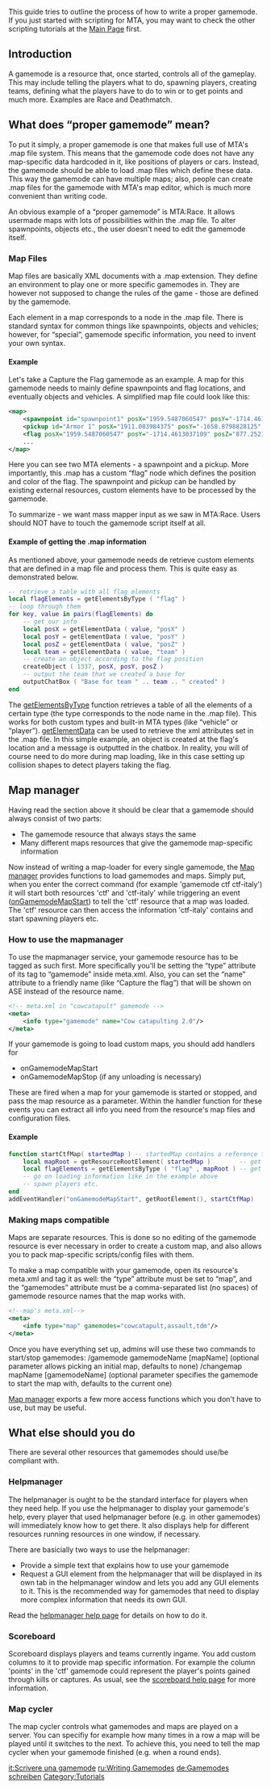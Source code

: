 This guide tries to outline the process of how to write a proper gamemode. If you just started with scripting for MTA, you may want to check the other scripting tutorials at the [Main Page](/Main_Page.md "wikilink") first.

Introduction
------------

A gamemode is a resource that, once started, controls all of the gameplay. This may include telling the players what to do, spawning players, creating teams, defining what the players have to do to win or to get points and much more. Examples are Race and Deathmatch.

What does “proper gamemode” mean?
---------------------------------

To put it simply, a proper gamemode is one that makes full use of MTA's .map file system. This means that the gamemode code does not have any map-specific data hardcoded in it, like positions of players or cars. Instead, the gamemode should be able to load .map files which define these data. This way the gamemode can have multiple maps; also, people can create .map files for the gamemode with MTA's map editor, which is much more convenient than writing code.

An obvious example of a “proper gamemode” is MTA:Race. It allows usermade maps with lots of possibilities within the .map file. To alter spawnpoints, objects etc., the user doesn't need to edit the gamemode itself.

### Map Files

Map files are basically XML documents with a .map extension. They define an environment to play one or more specific gamemodes in. They are however not supposed to change the rules of the game - those are defined by the gamemode.

Each element in a map corresponds to a node in the .map file. There is standard syntax for common things like spawnpoints, objects and vehicles; however, for “special”, gamemode specific information, you need to invent your own syntax.

#### Example

Let's take a Capture the Flag gamemode as an example. A map for this gamemode needs to mainly define spawnpoints and flag locations, and eventually objects and vehicles. A simplified map file could look like this:

``` xml
<map>
    <spawnpoint id="spawnpoint1" posX="1959.5487060547" posY="-1714.4613037109" posZ="877.25219726563" rot="63.350006103516" model="0"/>
    <pickup id="Armor 1" posX="1911.083984375" posY="-1658.8798828125" posZ="885.40216064453" type="armor" health="50" respawn="60000"/>
    <flag posX="1959.5487060547" posY="-1714.4613037109" posZ="877.25219726563" team="blue" />
    ...
</map>
```

Here you can see two MTA elements - a spawnpoint and a pickup. More importantly, this .map has a custom “flag” node which defines the position and color of the flag. The spawnpoint and pickup can be handled by existing external resources, custom elements have to be processed by the gamemode.

To summarize - we want mass mapper input as we saw in MTA:Race. Users should NOT have to touch the gamemode script itself at all.

#### Example of getting the .map information

As mentioned above, your gamemode needs de retrieve custom elements that are defined in a map file and process them. This is quite easy as demonstrated below.

``` lua
-- retrieve a table with all flag elements
local flagElements = getElementsByType ( "flag" )
-- loop through them
for key, value in pairs(flagElements) do
    -- get our info
    local posX = getElementData ( value, "posX" )
    local posY = getElementData ( value, "posY" )
    local posZ = getElementData ( value, "posZ" )
    local team = getElementData ( value, "team" )
    -- create an object according to the flag position
    createObject ( 1337, posX, posY, posZ )
    -- output the team that we created a base for
    outputChatBox ( "Base for team " .. team .. " created" )
end
```

The [getElementsByType](/getElementsByType.md "wikilink") function retrieves a table of all the elements of a certain type (the type corresponds to the node name in the .map file). This works for both custom types and built-in MTA types (like “vehicle” or “player”). [getElementData](/getElementData.md "wikilink") can be used to retrieve the xml attributes set in the .map file. In this simple example, an object is created at the flag's location and a message is outputted in the chatbox. In reality, you will of course need to do more during map loading, like in this case setting up collision shapes to detect players taking the flag.

Map manager
-----------

Having read the section above it should be clear that a gamemode should always consist of two parts:

-   The gamemode resource that always stays the same
-   Many different maps resources that give the gamemode map-specific information

Now instead of writing a map-loader for every single gamemode, the [Map manager](/Map_manager.md "wikilink") provides functions to load gamemodes and maps. Simply put, when you enter the correct command (for example 'gamemode ctf ctf-italy') it will start both resources 'ctf' and 'ctf-italy' while triggering an event ([onGamemodeMapStart](/onGamemodeMapStart.md "wikilink")) to tell the 'ctf' resource that a map was loaded. The 'ctf' resource can then access the information 'ctf-italy' contains and start spawning players etc.

### How to use the mapmanager

To use the mapmanager service, your gamemode resource has to be tagged as such first. More specifically you'll be setting the “type” attribute of its <info> tag to “gamemode” inside meta.xml. Also, you can set the “name” attribute to a friendly name (like “Capture the flag”) that will be shown on ASE instead of the resource name.

``` xml
<!-- meta.xml in "cowcatapult" gamemode -->
<meta>
    <info type="gamemode" name="Cow catapulting 2.0"/>
</meta>
```

If your gamemode is going to load custom maps, you should add handlers for

-   onGamemodeMapStart
-   onGamemodeMapStop (if any unloading is necessary)

These are fired when a map for your gamemode is started or stopped, and pass the map resource as a parameter. Within the handler function for these events you can extract all info you need from the resource's map files and configuration files.

#### Example

``` lua
function startCtfMap( startedMap ) -- startedMap contains a reference to the resource of the map
    local mapRoot = getResourceRootElement( startedMap )        -- get the root node of the started map
    local flagElements = getElementsByType ( "flag" , mapRoot ) -- get all flags in the map and store them in a table
    -- go on loading information like in the example above
    -- spawn players etc.
end
addEventHandler("onGamemodeMapStart", getRootElement(), startCtfMap)
```

### Making maps compatible

Maps are separate resources. This is done so no editing of the gamemode resource is ever necessary in order to create a custom map, and also allows you to pack map-specific scripts/config files with them.

To make a map compatible with your gamemode, open its resource's meta.xml and tag it as well: the “type” attribute must be set to “map”, and the “gamemodes” attribute must be a comma-separated list (no spaces) of gamemode resource names that the map works with.

``` xml
<!--map's meta.xml-->
<meta>
    <info type="map" gamemodes="cowcatapult,assault,tdm"/>
</meta>
```

Once you have everything set up, admins will use these two commands to start/stop gamemodes: /gamemode gamemodeName \[mapName\] (optional parameter allows picking an initial map, defaults to none) /changemap mapName \[gamemodeName\] (optional parameter specifies the gamemode to start the map with, defaults to the current one)

[Map manager](/Map_manager.md "wikilink") exports a few more access functions which you don't have to use, but may be useful.

What else should you do
-----------------------

There are several other resources that gamemodes should use/be compliant with.

### Helpmanager

The helpmanager is ought to be the standard interface for players when they need help. If you use the helpmanager to display your gamemode's help, every player that used helpmanager before (e.g. in other gamemodes) will immediately know how to get there. It also displays help for different resources running resources in one window, if necessary.

There are basicially two ways to use the helpmanager:

-   Provide a simple text that explains how to use your gamemode
-   Request a GUI element from the helpmanager that will be displayed in its own tab in the helpmanager window and lets you add any GUI elements to it. This is the recommended way for gamemodes that need to display more complex information that needs its own GUI.

Read the [helpmanager help page](/Resource:Helpmanager.md "wikilink") for details on how to do it.

### Scoreboard

Scoreboard displays players and teams currently ingame. You add custom columns to it to provide map specific information. For example the column 'points' in the 'ctf' gamemode could represent the player's points gained through kills or captures. As usual, see the [scoreboard help page](/Resource:Dxscoreboard.md "wikilink") for more information.

### Map cycler

The map cycler controls what gamemodes and maps are played on a server. You can specifiy for example how many times in a row a map will be played until it switches to the next. To achieve this, you need to tell the map cycler when your gamemode finished (e.g. when a round ends).

[it:Scrivere una gamemode](/it:Scrivere_una_gamemode.md "wikilink") [ru:Writing Gamemodes](/ru:Writing_Gamemodes.md "wikilink") [de:Gamemodes schreiben](/de:Gamemodes_schreiben.md "wikilink") [Category:Tutorials](/Category:Tutorials.md "wikilink")
